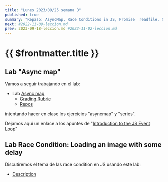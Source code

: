 ```yaml
---
title: "Lunes 2023/09/25 semana B"
published: true
summary: "Repaso: AsyncMap, Race Conditions in JS, Promise  readfile, Callback to Promise, Promise all"
next: #2022-11-09-leccion.md
prev: 2023-09-18-leccion.md #2022-11-02-leccion.md
---
```


# {{ $frontmatter.title }}



## Lab "Async map"

Vamos a seguir  trabajando en el lab:

*   Lab [Async map](/practicas/asyncmap.html)
    *   [Grading Rubric](/practicas/asyncmap.html#rubrica)
    *   [Repos](https://github.com/orgs/ULL-MII-SYTWS-2324/repositories?q=asyncmap)

intentando hacer en clase los ejercicios "asyncmap" y "series".

Dejamos aquí un enlace a los apuntes de "[Introduction to the JS Event Loop](/temas/async/event-loop/)"

## Lab Race Condition: Loading an image with some delay

Discutiremos el tema de las race condition en JS usando este lab:

*  [Description](/practicas/race-condition.html)
